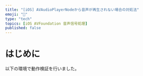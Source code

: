 ```yaml
---
title: "[iOS] AVAudioPlayerNodeから音声が再生されない場合の対処法"
emoji: "🕌"
type: "tech"
topics: [iOS AVFoundation 音声信号処理]
published: false
---
```

# はじめに

以下の環境で動作検証を行いました。
